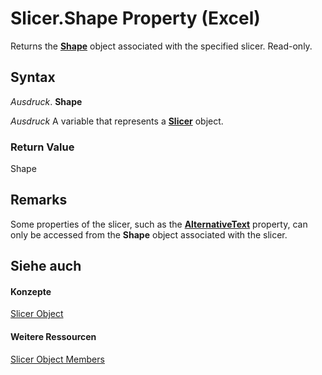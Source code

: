 
# Slicer.Shape Property (Excel)

Returns the  **[Shape](8f01fcd1-b7d9-5216-2de5-40fb6648a403.md)** object associated with the specified slicer. Read-only.


## Syntax

 _Ausdruck_. **Shape**

 _Ausdruck_ A variable that represents a **[Slicer](577be0f6-4eda-0093-8899-097f3c900383.md)** object.


### Return Value

Shape


## Remarks

Some properties of the slicer, such as the  **[AlternativeText](40b53b31-c4e2-0fd8-1a37-fa1e88ccd2be.md)** property, can only be accessed from the **Shape** object associated with the slicer.


## Siehe auch


#### Konzepte


[Slicer Object](577be0f6-4eda-0093-8899-097f3c900383.md)
#### Weitere Ressourcen


[Slicer Object Members](http://msdn.microsoft.com/library/09f1983a-5f7a-1707-c979-c5c27143ad73%28Office.15%29.aspx)